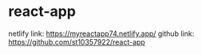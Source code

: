 # react-app
netlify link: https://myreactapp74.netlify.app/ 
github link: https://github.com/st10357922/react-app 
